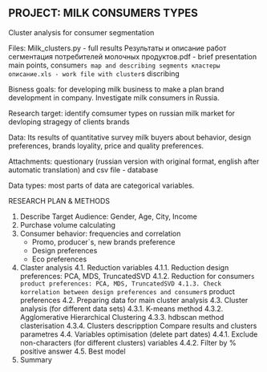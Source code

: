 ## PROJECT: MILK CONSUMERS TYPES
Cluster analysis for consumer segmentation

Files:
Milk_clusters.py - full results
Результаты и описание работ сегментация потребителей молочных продуктов.pdf - brief presentation main points, consumer`s map and describing segments
кластеры описание.xls - work file with cluster`s discribing 


Bisness goals:
for developing milk business to make a plan brand development in company. Investigate milk consumers in Russia.

Research target:
identify comsumer types on russian milk market for devloping stragegy of clients brands

Data: Its results of quantitative survey milk buyers about behavior, design preferences, brands loyality, price and quality preferences.

Attachments: questionary (russian version with original format, english after automatic translation) and csv file - database

Data types: most parts of data are categorical variables.

RESEARCH PLAN & METHODS
1. Describe Target Audience: Gender, Age, City, Income
2. Purchase volume calculating
3. Consumer behavior: frequencies and correlation
      - Promo, producer`s, new brands preference
      - Design preferences
      - Eco preferences
4. Claster analysis
      4.1. Reduction variables
            4.1.1. Reduction design preferences: PCA, MDS, TruncatedSVD
            4.1.2. Reduction for consumer`s product preferences: PCA, MDS, TruncatedSVD
            4.1.3. Check korrelation between design preferences and consumer`s product preferences
      4.2. Preparing data for main cluster analysis
      4.3. Cluster analysis (for different data sets)
            4.3.1. K-means method
            4.3.2. Agglomerative Hierarchical Clustering
            4.3.3. hdbscan method clasterisation
            4.3.4. Clusters descripption Compare results and clusters parametres
      4.4. Variables optimisation (delete part dates)
            4.4.1. Exclude non-characters (for different clusters) variables
            4.4.2. Filter by % positive answer
      4.5. Best model
6. Summary
